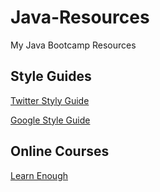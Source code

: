 # Java-Resources
My Java Bootcamp Resources

## Style Guides
[Twitter Styly Guide](https://github.com/twitter/commons/blob/master/src/java/com/twitter/common/styleguide.md)

[Google Style Guide](https://google.github.io/styleguide/javaguide.html)

## Online Courses
[Learn Enough](https://www.learnenough.com/courses)

